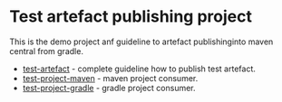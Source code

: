 # Test artefact publishing project
This is the demo project anf guideline to artefact publishinginto maven central from gradle.
* [test-artefact](test-artefact) - complete guideline how to publish test artefact.
* [test-project-maven](test-project-maven) - maven project consumer.
* [test-project-gradle](test-project-gradle) - gradle project consumer.

